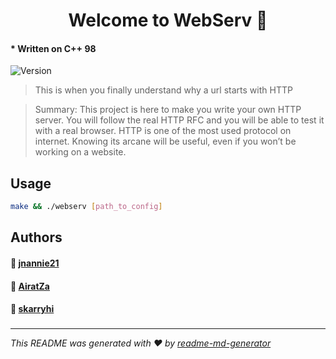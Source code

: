 <h1 align="center">Welcome to WebServ 🤖</h1>

#### * Written on C++ 98
<p>
  <img alt="Version" src="https://img.shields.io/badge/version-1.0.0-blue.svg?cacheSeconds=2592000" />
</p>


> This is when you finally understand why a url starts with HTTP

> Summary: This project is here to make you write your own HTTP server.
> You will follow the real HTTP RFC and you will be able to test it with a real browser.
> HTTP is one of the most used protocol on internet.
> Knowing its arcane will be useful, even if you won’t be working on a website.


## Usage

```sh
make && ./webserv [path_to_config]
```

## Authors
#### 👤 **[jnannie21](https://github.com/jnannie21/)**
#### 👤 **[AiratZa](https://github.com/AiratZa/)**
#### 👤 **[skarryhi](https://github.com/skarryhi/)**
###

***
_This README was generated with ❤️ by [readme-md-generator](https://github.com/kefranabg/readme-md-generator)_